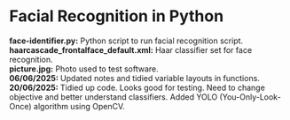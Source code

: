 <h1>Facial Recognition in Python</h1>

<b>face-identifier.py:</b> Python script to run facial recognition script.  
<b>haarcascade_frontalface_default.xml:</b> Haar classifier set for face recognition.  
<b>picture.jpg:</b> Photo used to test software.  
<b>06/06/2025:</b> Updated notes and tidied variable layouts in functions.  
<b>20/06/2025:</b> Tidied up code. Looks good for testing. Need to change objective and better understand classifiers.
Added YOLO (You-Only-Look-Once) algorithm using OpenCV. 

